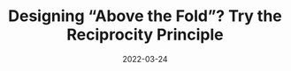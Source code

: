 ---
date: 2022-03-24
draft: true
publisher: uxdesigncc
tags:
  - design
  - principles
target_url: https://uxdesign.cc/how-the-reciprocity-principle-changed-how-i-design-things-above-the-fold-3f5e13d9e31
title: Designing “Above the Fold”? Try the Reciprocity Principle
---